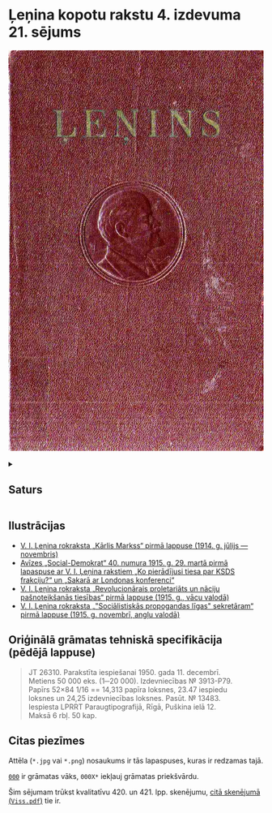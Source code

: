 # Ļeņina kopotu rakstu 4. izdevuma 21. sējums
<p align="center"><img src="./000.jpg" alt="21. sējums"></p>
<details>
<summary><h2>Saturs</h2></summary>
    <ul>
        <li><a href="./000D.jpg">Priekšvārds</a></li>
        <li><a href="./000E-001.jpg">Revolucionārās sociāldemokrātijas uzdevumi</a></li>
        <li><a href="./004-005.jpg">Eiropas karš un starptautiskais sociālisms</a></li>
        <li><a href="./008-009.jpg">Karš un Krievijas sociāldemokrātija</a></li>
        <li><a href="./018-019.jpg">Sociālistiskās internacionāles stāvoklis un uzdevumi</a></li>
        <li><a href="./024-025.jpg">Vēstule avīzēm "Vorwärts" un Wiener "Arbeiter-Zeitung"</a></li>
        <li><a href="./024-025.jpg">Kārlis Markss <i>(Īss biografisks apcerējuns un sociālisma iztirzājums)</i></a></li>
        <li><a href="./070-071.jpg">Kāda vācu balss par karu</a></li>
        <li><a href="./072-073.jpg">Nedzīvais šovinisms un dzīvais sociālisms (Kā atjaunot Internacionāli?)</a></li>
        <li><a href="./080-081.jpg">Par lielkrievu nacionālo lepnumu</a></li>
        <li><a href="./084-085.jpg">Ko tad tālāk? <i>(Par strādnieku partiju uzdevumiem attiecībā pret oportunismu un sociāldemokrātiju)</i></a></li>
        <li><a href="./090-091.jpg">Kādu "vienību" sludināja Larins Zviedrijas kongresā?</a></li>
        <li><a href="./092-093.jpg">Krievu zidekumi</a></li>
        <li><a href="./098-099.jpg">Avīzes "Naše Slovo" redakcijai</a></li>
        <li><a href="./102-103.jpg">Kā policija un reakcionāri apsarga Vācijas sociāldemokrātijas vienību</a></li>
        <li><a href="./106-107.jpg">Par Londonas konferenci</a></li>
        <li><a href="./108-109.jpg">Zem sveša karoga</a></li>
        <li><a href="./130-131.jpg">KSDSP ārzemju sekciju konference</a></li>
        <li><a href="./136-137.jpg">KSDSP CK vēstule avīzes "Naše slovo" redakcijai</a></li>
        <li><a href="./141.jpg">Ko pierādījusi tiesa par KSDS frakciju?</a></li>
        <li><a href="./146-147.jpg">Sakarā ar Londonas konferenci</a></li>
        <li><a href="./150-151.jpg">Pilsoņu kara lozunga ilustrēšanai</a></li>
        <li><a href="./152-153.jpg">Sociālšovinistu sofismi</a></li>
        <li><a href="./156-157.jpg">Jautājums oar internacionālistu apvienošanos</a></li>
        <li><a href="./160-161.jpg">Buržuāziskie filantropi un revolucionārā sociāldemokrātija</a></li>
        <li><a href="./162-163.jpg">Platoniskā internacionālisma krahs</a></li>
        <li><a href="./168-169.jpg">Par cīņu pret sociālšovinismu</a></li>
        <li><a href="./172-173.jpg">Ⅱ internacionāles krahs</a></li>
        <li><a href="./224-225.jpg">Angļu pacifisms un angļu nepatika pret teoriju</a></li>
        <li><a href="./230-231.jpg">Kā savieno iztapšanu reakcijai ar demokrātijas tēlošanu?</a></li>
        <li><a href="./232-233.jpg">Vācu oportunisma galvenais darbs par karu</a></li>
        <li><a href="./238-239.jpg">Par savas valdības sakāvi imperiālistiskā karā</a></li>
        <li><a href="./244-245.jpg">Par stāvokli Krievijas sociāldemokrātijā</a></li>
        <li><a href="./250-251.jpg">Par lozunga "Miers" novērtējumu</a></li>
        <li><a href="./252-253.jpg">Jautājums par mieru</a></li>
        <li><a href="./259.jpg">Sociālisms un karš <i>(KSDSP attiecības pret karu)</i></a></li>
        <li><a href="./298-299.jpg">Par Eiropas savienoto valstu lozungu</a></li>
        <li><a href="./302-303.jpg">Par Eiropas savienoto valstu lozungu. <i>Avīzes "Social-Demokrat" redakcijas piezīme pie KSDSP CK manifesta par karu</i></a></li>
        <li><a href="./304-305.jpg">Cimervaldes kreiso rezolūcijas projekts</a></li>
        <li><a href="./306-307.jpg">Franču sociālista godīgā balss</a></li>
        <li><a href="./314-315.jpg">Imperiālisms un sociālisms Itālijā (Rakstiņš)</a></li>
        <li><a href="./324-325.jpg">Uzsaukums par karu</a></li>
        <li><a href="./326-327.jpg">Pateicamies par vaļsirdību</a></li>
        <li><a href="./328-329.jpg">Internacionālajai sociālistiskajai komisijai (ISK)</a></li>
        <li><a href="./334-335.jpg">Krievijas sakāveun revolucionārā krīze</a></li>
        <li><a href="./340-341.jpg">Pirmais solis</a></li>
        <li><a href="./346-347.jpg">Revolucionārie marksisti starptautiskajā sociālistiskajā konferencē 1915. g. 5.-8. septembrī</a></li>
        <li><a href="./350-351.jpg">Īstie internacionālisti: Kautskis, Akselrods, Martovs</a></li>
        <li><a href="./356-357.jpg">Dažas tēzes. <i>No redakcijas</i></a></li>
        <li><a href="./361.jpg">Revolucionārais proletariāts un nāciju pašnoteikšanās tiesības</a></li>
        <li><a href="./368-369.jpg">Par divām revolūcijas līnijām</a></li>
        <li><a href="./374-375.jpg">Pie pēdējās robežas</a></li>
        <li><a href="./376-377.jpg">"Sociālistiskās propogandas līgas" sekretāram</a></li>
        <li><a href="./382-383.jpg">Sociālšovinistiskās politikas maskošana ar internacionālistiskām frāzēm</a></li>
        <li><a href="./390-391.jpg">Oportunisms un Ⅱ internacionāles krahs</a></li>
        <li><a href="./404-405.jpg">Piezīmes</a></li>
        <li><a href="./428-429.jpg">V. I. Ļeņina dzīves un darbības dati</a></li>
    </ul>
</details>

## Ilustrācijas
- [V. I. Ļeņina rokraksta „Kārlis Markss“ pirmā lappuse
(1914. g. jūlijs — novembris)](./028.png)
- [Avīzes „Social-Demokrat“ 40. numura 1915. g. 29. martā pirmā lapaspuse ar V. I. Ļeņina rakstiem „Ko pierādījusi tiesa par KSDS frakciju?“ un „Sakarā ar Londonas konferenci“](./138-139.jpg)
- [V. I. Ļeņina rokraksta „Revolucionārais proletariāts un nāciju pašnoteikšanās tiesības“ pirmā lappuse
(1915. g., vācu valodā)](./358-359.jpg)
- [V. I. Ļeņina rokraksta „"Sociālistiskās propogandas līgas" sekretāram“ pirmā lappuse
(1915. g. novembrī, angļu valodā)](./376-377.jpg)

## Oriģinālā grāmatas tehniskā specifikācija (pēdējā lappuse)

> JT 26310. Parakstīta iespiešanai 1950. gada 11. decembrī.<br>
> Metiens 50 000 eks. (1─20 000). Izdevniecības № 3913-P79.<br>
> Papīrs 52×84 1/16 == 14,313 papīra loksnes, 23.47 iespiedu<br>
> loksnes un 24,25 izdevniecības loksnes. Pasūt. № 13483.<br>
> Iespiesta LPRRT Paraugtipografijā, Rīgā, Puškina ielā 12.<br>
> Maksā 6 rbļ. 50 kap.

## Citas piezīmes
Attēla (`*.jpg` vai `*.png`) nosaukums ir tās lapaspuses, kuras ir redzamas tajā.

[`000`](./000.jpg) ir grāmatas vāks, `000X*` iekļauj grāmatas priekšvārdu.

Šim sējumam trūkst kvalitatīvu 420. un 421. lpp. skenējumu, [citā skenējumā (`Viss.pdf`)](./Viss.pdf) tie ir.
